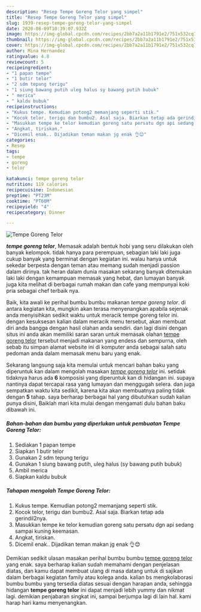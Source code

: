```yaml
---
description: "Resep Tempe Goreng Telor yang simpel"
title: "Resep Tempe Goreng Telor yang simpel"
slug: 1939-resep-tempe-goreng-telor-yang-simpel
date: 2020-08-09T10:39:07.932Z
image: https://img-global.cpcdn.com/recipes/2bb7a2a11b1791e2/751x532cq70/tempe-goreng-telor-foto-resep-utama.jpg
thumbnail: https://img-global.cpcdn.com/recipes/2bb7a2a11b1791e2/751x532cq70/tempe-goreng-telor-foto-resep-utama.jpg
cover: https://img-global.cpcdn.com/recipes/2bb7a2a11b1791e2/751x532cq70/tempe-goreng-telor-foto-resep-utama.jpg
author: Mina Hernandez
ratingvalue: 4.8
reviewcount: 5
recipeingredient:
- "1 papan tempe"
- "1 butir telor"
- "2 sdm tepung terigu"
- "1 siung bawang putih uleg halus sy bawang putih bubuk"
- " merica"
- " kaldu bubuk"
recipeinstructions:
- "Kukus tempe. Kemudian potong2 memanjang seperti stik."
- "Kocok telor, terigu dan bumbu2. Asal saja. Biarkan tetap ada gerindil2nya."
- "Masukkan tempe ke telor kemudian goreng satu persatu dgn api sedang sampai kuning keemasan."
- "Angkat, tiriskan."
- "Dicemil enak.. Dijadikan teman makan jg enak 👌😊"
categories:
- Resep
tags:
- tempe
- goreng
- telor

katakunci: tempe goreng telor 
nutrition: 119 calories
recipecuisine: Indonesian
preptime: "PT23M"
cooktime: "PT60M"
recipeyield: "4"
recipecategory: Dinner

---
```



![Tempe Goreng Telor](https://img-global.cpcdn.com/recipes/2bb7a2a11b1791e2/751x532cq70/tempe-goreng-telor-foto-resep-utama.jpg)

<b><i>tempe goreng telor</i></b>, Memasak adalah bentuk hobi yang seru dilakukan oleh banyak kelompok. tidak hanya para perempuan, sebagian laki laki juga cukup banyak yang berminat dengan kegiatan ini. walau hanya untuk sekedar berpesta dengan teman atau memang sudah menjadi passion dalam dirinya. tak heran dalam dunia masakan sekarang banyak ditemukan laki laki dengan kemampuan memasak yang hebat, dan lumayan banyak juga kita melihat di berbagai rumah makan dan cafe yang mempunyai koki pria sebagai chef terbaik nya.



Baik, kita awali ke perihal bumbu bumbu makanan <i>tempe goreng telor</i>. di antara kegiatan kita, mungkin akan terasa menyenangkan apabila sejenak anda menyisihkan sedikit waktu untuk meracik tempe goreng telor ini. dengan kesuksesan kalian dalam meracik menu tersebut, akan membuat diri anda bangga dengan hasil olahan anda sendiri. dan lagi disini dengan situs ini anda akan memiliki saran saran untuk memasak olahan <u>tempe goreng telor</u> tersebut menjadi makanan yang endess dan sempurna, oleh sebab itu simpan alamat website ini di komputer anda sebagai salah satu pedoman anda dalam memasak menu baru yang enak.


Sekarang langsung saja kita memulai untuk mencari bahan baku yang diperuntuk kan dalam mengolah masakan <u><i>tempe goreng telor</i></u> ini. setidak tidaknya harus ada <b>6</b> komposisi yang diperuntuk kan di hidangan ini. supaya nantinya dapat tercapai rasa yang lumayan dan menggugah selera. dan juga sempatkan waktu kita sedikit, karena kita akan membuatnya paling tidak dengan <b>5</b> tahap. saya berharap berbagai hal yang dibutuhkan sudah kalian punya disini, Baiklah mari kita mulai dengan mengamati dulu bahan baku dibawah ini.

<!--inarticleads1-->

##### Bahan-bahan dan bumbu yang diperlukan untuk pembuatan Tempe Goreng Telor:

1. Sediakan 1 papan tempe
1. Siapkan 1 butir telor
1. Gunakan 2 sdm tepung terigu
1. Gunakan 1 siung bawang putih, uleg halus (sy bawang putih bubuk)
1. Ambil  merica
1. Siapkan  kaldu bubuk




<!--inarticleads2-->

##### Tahapan mengolah Tempe Goreng Telor:

1. Kukus tempe. Kemudian potong2 memanjang seperti stik.
1. Kocok telor, terigu dan bumbu2. Asal saja. Biarkan tetap ada gerindil2nya.
1. Masukkan tempe ke telor kemudian goreng satu persatu dgn api sedang sampai kuning keemasan.
1. Angkat, tiriskan.
1. Dicemil enak.. Dijadikan teman makan jg enak 👌😊




Demikian sedikit ulasan masakan perihal bumbu bumbu <u>tempe goreng telor</u> yang enak. saya berharap kalian sudah memahami dengan penjelasan diatas, dan kamu dapat membuat ulang di masa datang untuk di sajikan dalam berbagai kegiatan family atau kolega anda. kalian bs mengkolaborasi bumbu bumbu yang tersedia diatas sesuai dengan harapan anda, sehingga hidangan <b>tempe goreng telor</b> ini dapat menjadi lebih yummy dan nikmat lagi. demikian penjabaran singkat ini, sampai berjumpa lagi di lain hal. kami harap hari kamu menyenangkan.

